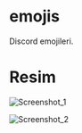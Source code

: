 # emojis
Discord emojileri.

# Resim

![Screenshot_1](https://github.com/This-null/emojis/assets/60463845/4491815e-b0a5-401b-aa71-fe54ecac1e9f)

![Screenshot_2](https://github.com/This-null/emojis/assets/60463845/cbfdc298-6810-44c2-a8d6-56295fede9d2)
